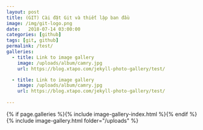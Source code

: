 ```yaml
---
layout: post
title: (GIT) Cài đặt Git và thiết lập ban đầu
image: /img/git-logo.png
date:   2018-07-14 03:00:00
categories: [github]
tags: [git, github]
permalink: /test/
galleries:
  - title: Link to image gallery
    image: /uploads/album/camry.jpg
    url: https://blog.xtapo.com/jekyll-photo-gallery/test/

  - title: Link to image gallery
    image: /uploads/album/camry.jpg
    url: https://blog.xtapo.com/jekyll-photo-gallery/test/  
   
---
```


{% if page.galleries %}{% include image-gallery-index.html %}{% endif %}
{% include image-gallery.html folder="/uploads" %}